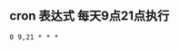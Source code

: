 ## cron 表达式 每天9点21点执行

<pre><div class="bg-black rounded-md"><div class="p-4 overflow-y-auto"><code class="!whitespace-pre hljs language-plaintext">0 9,21 * * *
</code></div></div></pre>
